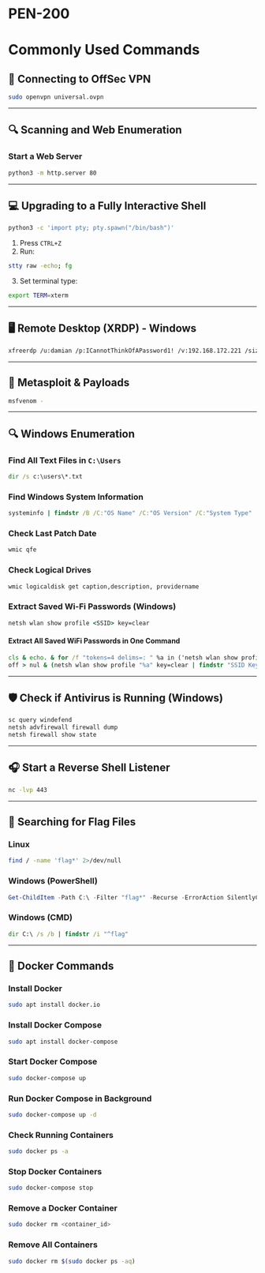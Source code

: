 # PEN-200
# Commonly Used Commands

## 📌 **Connecting to OffSec VPN**
```bash
sudo openvpn universal.ovpn
```

---

## 🔍 **Scanning and Web Enumeration**
### **Start a Web Server**
```bash
python3 -m http.server 80
```

---

## 💻 **Upgrading to a Fully Interactive Shell**
```bash
python3 -c 'import pty; pty.spawn("/bin/bash")'
```
1. Press `CTRL+Z`
2. Run:
```bash
stty raw -echo; fg
```
3. Set terminal type:
```bash
export TERM=xterm
```

---

## 🖥 **Remote Desktop (XRDP) - Windows**
```bash
xfreerdp /u:damian /p:ICannotThinkOfAPassword1! /v:192.168.172.221 /size:80% /tls-seclevel:0 /timeout:80000 /drive:kali,.
```

---

## 🏴 **Metasploit & Payloads**
```bash
msfvenom -
```

---

## 🔍 **Windows Enumeration**
### **Find All Text Files in `C:\Users`**
```cmd
dir /s c:\users\*.txt
```

### **Find Windows System Information**
```cmd
systeminfo | findstr /B /C:"OS Name" /C:"OS Version" /C:"System Type"
```

### **Check Last Patch Date**
```cmd
wmic qfe
```

### **Check Logical Drives**
```cmd
wmic logicaldisk get caption,description, providername
```

### **Extract Saved Wi-Fi Passwords (Windows)**
```cmd
netsh wlan show profile <SSID> key=clear
```

#### **Extract All Saved WiFi Passwords in One Command**
```cmd
cls & echo. & for /f "tokens=4 delims=: " %a in ('netsh wlan show profiles ^| find "Profile "') do @echo 
off > nul & (netsh wlan show profile "%a" key=clear | findstr "SSID Key")
```

---

## 🛡 **Check if Antivirus is Running (Windows)**
```cmd
sc query windefend
netsh advfirewall firewall dump
netsh firewall show state
```

---

## 🎧 **Start a Reverse Shell Listener**
```bash
nc -lvp 443
```

---

## 🏴 **Searching for Flag Files**
### **Linux**
```bash
find / -name 'flag*' 2>/dev/null
```
### **Windows (PowerShell)**
```powershell
Get-ChildItem -Path C:\ -Filter "flag*" -Recurse -ErrorAction SilentlyContinue
```
### **Windows (CMD)**
```cmd
dir C:\ /s /b | findstr /i "^flag"
```

---

## 🐳 **Docker Commands**
### **Install Docker**
```bash
sudo apt install docker.io
```
### **Install Docker Compose**
```bash
sudo apt install docker-compose
```
### **Start Docker Compose**
```bash
sudo docker-compose up
```
### **Run Docker Compose in Background**
```bash
sudo docker-compose up -d
```
### **Check Running Containers**
```bash
sudo docker ps -a
```
### **Stop Docker Containers**
```bash
sudo docker-compose stop
```
### **Remove a Docker Container**
```bash
sudo docker rm <container_id>
```
### **Remove All Containers**
```bash
sudo docker rm $(sudo docker ps -aq)
```
